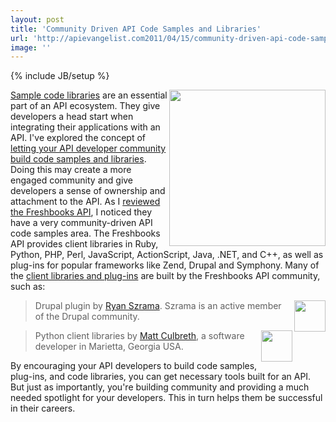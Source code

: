 ```yaml
---
layout: post
title: 'Community Driven API Code Samples and Libraries'
url: 'http://apievangelist.com2011/04/15/community-driven-api-code-samples-and-libraries/'
image: ''
---
```

{% include JB/setup %}
<img src="http://kinlane-productions.s3.amazonaws.com/Freshbooks_610x564.png"  width="250" align="right" /><a title="Sample Code Libraries" href="http://www.apievangelist.com/ecosystem-building-blocks-detail.php?Building_Block_ID=125">Sample code libraries</a> are an essential part of an API ecosystem. They give developers a head start when integrating their applications with an API.
I've explored the concept of <a title="letting your API developer community build code samples and libraries" href="http://blog.apievangelist.com/2011/04/01/use-your-community-to-build-api-code-libraries/">letting your API developer community build code samples and libraries</a>. Doing this may create a more engaged community and give developers a sense of ownership and attachment to the API.
As I <a title="reviewed the Freshbooks API" href="http://blog.apievangelist.com/2011/04/13/freshbooks-api-review/">reviewed the Freshbooks API</a>, I noticed they have a very community-driven API code samples area.
The Freshbooks API provides client libraries in Ruby, Python, PHP, Perl, JavaScript, ActionScript, Java, .NET, and C++, as well as plug-ins for popular frameworks like Zend, Drupal and Symphony.
Many of the <a title="client libraries and plug-ins" href="http://developers.freshbooks.com/sample-code/">client libraries and plug-ins</a> are built by the Freshbooks API community, such as:
<blockquote>
     <img src="http://kinlane-productions.s3.amazonaws.com/api-evangelist/developers/ryan-szrama.jpg"  width="50" align="right" />Drupal plugin by <a title="Ryan Szrama" href="http://drupal.org/user/49344">Ryan Szrama</a>. Szrama is an active member of the Drupal community.
</blockquote>
<blockquote>
     <img src="http://kinlane-productions.s3.amazonaws.com/api-evangelist/developers/matt-culbreth.jpg"  width="50" align="right" />Python client libraries by <a title="Matt Culbreth" href="http://mattculbreth.com/index.html">Matt Culbreth</a>, a software developer in Marietta, Georgia USA.
</blockquote>By encouraging your API developers to build code samples, plug-ins, and code libraries, you can get necessary tools built for an API. But just as importantly, you're building community and providing a much needed spotlight for your developers. This in turn helps them be successful in their careers.
